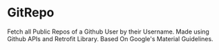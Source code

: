 # GitRepo


Fetch all Public Repos of a Github User by their Username. Made using Github APIs and Retrofit Library. Based On Google's Material Guidelines.
